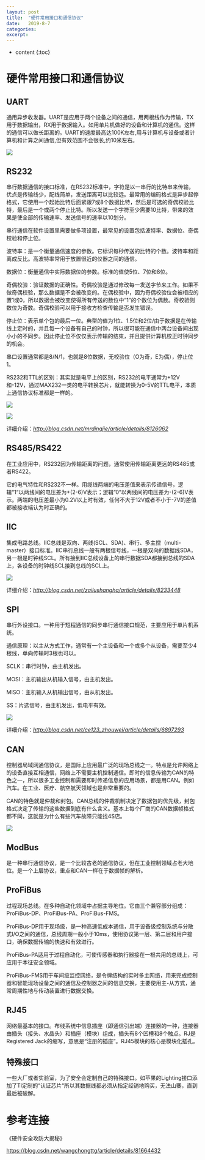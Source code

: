 ```yaml
---
layout: post
title:  "硬件常用接口和通信协议"
date:   2019-8-7
categories: 
excerpt: 
---
```


* content
{:toc}



# **硬件常用接口和通信协议**

## **UART**

通用异步收发器。UART是应用于两个设备之间的通信，用两根线作为传输，TX用于数据输出，RX用于数据输入。如用单片机做好的设备和计算机的通信。这样的通信可以做长距离的。UART的速度最高达100K左右,用与计算机与设备或者计算机和计算之间通信,但有效范围不会很长,约10米左右。

![](<http://ww1.sinaimg.cn/large/7fb67c86ly1g5rdlhisjpj20hp082dgl.jpg>)

## **RS232**

串行数据通信的接口标准，在RS232标准中，字符是以一串行的比特串来传输，优点是传输线少，配线简单，发送距离可以比较远。最常用的编码格式是异步起停格式，它使用一个起始比特后面紧跟7或8个数据比特，然后是可选的奇偶校验比特，最后是一个或两个停止比特。所以发送一个字符至少需要10比特，带来的效果是使全部的传输速率、发送信号的速率以10划分。

串行通信在软件设置里需要做多项设置，最常见的设置包括波特率、数据位、奇偶校验和停止位。

波特率：是一个衡量通信速度的参数。它标识每秒传送的比特的个数。波特率和距离成反比。高波特率常用于放置很近的仪器之间的通信。

数据位：衡量通信中实际数据位的参数。标准的值使5位、7位和8位。

奇偶校验：验证数据的正确性。奇偶校验是通过修改每一发送字节来工作。如果不做奇偶校验，那么数据是不会被改变的。在偶校验中，因为奇偶校验位会被相应的置1或0，所以数据会被改变使得所有传送的数位中“1“的个数位为偶数。奇校验则数位为奇数。奇偶校验可以用于接收方检查传输是否发生错误。

停止位：表示单个包的最后一位。典型的值为1位、1.5位和2位/由于数据是在传输线上定时的，并且每一个设备有自己的时钟，所以很可能在通信中两台设备间出现小小的不同步。因此停止位不仅仅表示传输的结束，并且提供计算机校正时钟同步的机会。

串口设置通常都是8/N/1，也就是8位数据，无校验位（O为奇，E为偶），停止位1。

RS232和TTL的区别：其实就是电平上的区别，RS232的电平通常为+12V和-12V，通过MAX232一类的电平转换芯片，就能转换为0-5V的TTL电平，本质上通信协议标准都是一样的。

![](<http://ww1.sinaimg.cn/large/7fb67c86ly1g5ravn555oj20ld08vtf6.jpg>)

![](<http://ww1.sinaimg.cn/large/7fb67c86ly1g5rav3k4xhj21b00legvu.jpg>)

详细介绍：*http://blog.csdn.net/mrdingjie/article/details/8126062*

## **RS485/RS422**

在工业应用中，RS232因为传输距离的问题，通常使用传输距离更远的RS485或者RS422。

它的电气特性和RS232不一样。用缆线两端的电压差值来表示传递信号，逻辑“1“以两线间的电压差为+(2-6)V表示；逻辑”0“以两线间的电压差为-(2-6)V表示。两端的电压差最小为0.2V以上时有效，任何不大于12V或者不小于-7V的差值都被接收端认为时正确的。

## **IIC**

集成电路总线。IIC总线是双向、两线(SCL、SDA)、串行、多主控（multi-master）接口标准。IIC串行总线一般有两根信号线，一根是双向的数据线SDA，另一根是时钟线SCL。所有接到IIC总线设备上的串行数据SDA都接到总线的SDA上，各设备的时钟线SCL接到总线的SCL上。

![](<http://ww1.sinaimg.cn/large/7fb67c86ly1g5rdj1eq5jj20hb0ayadf.jpg>)

详细介绍：*http://blog.csdn.net/zailushangha/article/details/8233448*

## **SPI**

串行外设接口。一种用于短程通信的同步串行通信接口规范，主要应用于单片机系统。

通信原理：以主从方式工作，通常有一个主设备和一个或多个从设备，需要至少4根线，单向传输时3根也可以。

SCLK：串行时钟，由主机发出。

MOSI：主机输出从机输入信号，由主机发出。

MISO：主机输入从机输出信号，由从机发出。

SS：片选信号，由主机发出，低电平有效。

![](<http://ww1.sinaimg.cn/large/7fb67c86ly1g5rdte60cij20hu05lgox.jpg>)

详细介绍：*http://blog.csdn.net/ce123_zhouwei/article/details/6897293*

## **CAN**

控制器局域网通信协议，是国际上应用最广泛的现场总线之一。特点是允许网络上的设备直接互相通信，网络上不需要主机控制通信。即时的信息传输为CAN的特色之一，所以很多工业控制和需要即时传递信息的应用场景，都是用CAN。例如汽车。在工业、医疗、航空航天领域也是非常重要的。

CAN的特色就是仲裁和封包。CAN总线的仲裁机制决定了数据包的优先级，封包格式决定了传输的这些数据到底有什么含义。基本上每个厂商的CAN数据帧格式都不同，这就是为什么有些汽车故障只能找4S店。

![](<http://ww1.sinaimg.cn/large/7fb67c86ly1g5rf4b1023j20m508pdid.jpg>)

## **ModBus**

是一种串行通信协议，是一个比较古老的通信协议，但在工业控制领域占老大地位。是一个上层协议，重点和CAN一样在于数据帧的解析。

## **ProFiBus**

过程现场总线。在多种自动化领域中占据主导地位。它由三个兼容部分组成：ProFiBus-DP、ProFiBus-PA、ProFiBus-FMS。

ProFiBus-DP用于现场级，是一种高速低成本通信，用于设备级控制系统与分散式I/O之间的通信，总线周期一般小于10ms，使用协议第一层、第二层和用户接口，确保数据传输的快速和有效进行。

ProFiBus-PA适用于过程自动化，可使传感器和执行器接在一根共用的总线上，可应用于本征安全领域。

ProFiBus-FMS用于车间级监控网络，是令牌结构的实时多主网络，用来完成控制器和智能现场设备之间的通信及控制器之间的信息交换，主要使用主-从方式，通常周期性地与传动装置进行数据交换。

## **RJ45**

网络最基本的接口。布线系统中信息插座（即通信引出端）连接器的一种，连接器由插头（接头、水晶头）和插座（模块）组成，插头有8个凹槽和8个触点。RJ是Registered
Jack的缩写，意思是“注册的插座”。RJ45模块的核心是模块化插孔。

## **特殊接口**

一些大厂或者实验室，为了安全会定制自己的特殊接口。如苹果的Lighting接口添加了TI定制的“认证芯片“所以其数据线都必须从指定经销地购买，无法山寨，直到最后被破解。

# **参考连接**

《硬件安全攻防大揭秘》

<https://blog.csdn.net/wangchongttg/article/details/81664432>

